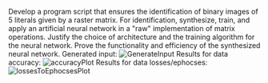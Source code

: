 Develop a program script that ensures the identification of binary images of 5 literals given by a raster matrix. 
For identification, synthesize, train, and apply an artificial neural network in a "raw" implementation of matrix operations. 
Justify the choice of architecture and the training algorithm for the neural network. 
Prove the functionality and efficiency of the synthesized neural network.
Generated input:
![GenerateInput](https://github.com/kiereshka/python-computer-vision-identify-letters/assets/106348326/d1d3e2fa-cec1-49b8-b84e-6a751735da01)
Results for data accuracy: 
![accuracyPlot](https://github.com/kiereshka/python-computer-vision-identify-letters/assets/106348326/746834fc-8946-4172-82c0-5e7202399828)
Results for data losses/ephocses:
![lossesToEphocsesPlot](https://github.com/kiereshka/python-computer-vision-identify-letters/assets/106348326/9f7f6369-6a03-4b84-8acd-8edff005f74f)

